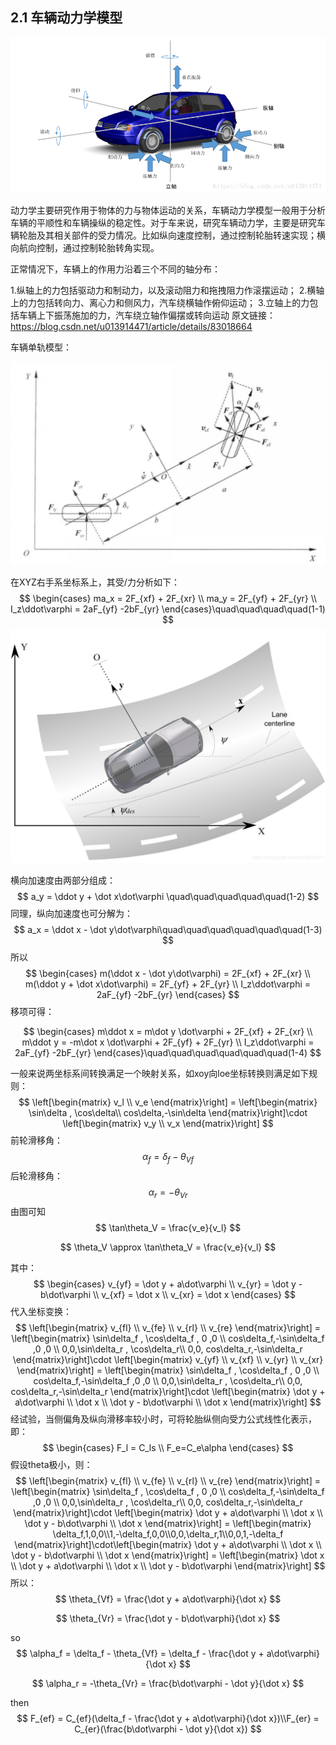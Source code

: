 ## 2.1 车辆动力学模型

![](车辆受力.png)

动力学主要研究作用于物体的力与物体运动的关系，车辆动力学模型一般用于分析车辆的平顺性和车辆操纵的稳定性。对于车来说，研究车辆动力学，主要是研究车辆轮胎及其相关部件的受力情况。比如纵向速度控制，通过控制轮胎转速实现；横向航向控制，通过控制轮胎转角实现。

正常情况下，车辆上的作用力沿着三个不同的轴分布：

1.纵轴上的力包括驱动力和制动力，以及滚动阻力和拖拽阻力作滚摆运动；
2.横轴上的力包括转向力、离心力和侧风力，汽车绕横轴作俯仰运动；
3.立轴上的力包括车辆上下振荡施加的力，汽车绕立轴作偏摆或转向运动
原文链接：https://blog.csdn.net/u013914471/article/details/83018664

车辆单轨模型：

<img src="车辆动力学模型.jpg" style="zoom: 50%;" />



在XYZ右手系坐标系上，其受/力分析如下：
$$
\begin{cases} ma_x = 2F_{xf} + 2F_{xr} \\ ma_y = 2F_{yf} + 2F_{yr} \\ I_z\ddot\varphi = 2aF_{yf} -2bF_{yr} \end{cases}\quad\quad\quad\quad(1-1)
$$
![](横向动力学.png)

横向加速度由两部分组成：
$$
a_y = \ddot y + \dot x\dot\varphi \quad\quad\quad\quad\quad(1-2)
$$
同理，纵向加速度也可分解为：
$$
a_x = \ddot x - \dot y\dot\varphi\quad\quad\quad\quad\quad\quad(1-3)
$$
所以
$$
\begin{cases} m(\ddot x - \dot y\dot\varphi) = 2F_{xf} + 2F_{xr} \\ m(\ddot y + \dot x\dot\varphi) = 2F_{yf} + 2F_{yr} \\ I_z\ddot\varphi = 2aF_{yf} -2bF_{yr} \end{cases}
$$
移项可得：


$$
\begin{cases} m\ddot x = m\dot y \dot\varphi + 2F_{xf} + 2F_{xr} \\ m\ddot y = -m\dot x \dot\varphi + 2F_{yf} + 2F_{yr} \\ I_z\ddot\varphi = 2aF_{yf} -2bF_{yr} \end{cases}\quad\quad\quad\quad\quad\quad(1-4)
$$

一般来说两坐标系间转换满足一个映射关系，如xoy向loe坐标转换则满足如下规则：
$$
\left[\begin{matrix} v_l \\ v_e \end{matrix}\right] = \left[\begin{matrix} \sin\delta , \cos\delta\\ cos\delta,-\sin\delta \end{matrix}\right]\cdot \left[\begin{matrix} v_y \\ v_x \end{matrix}\right]
$$
前轮滑移角：
$$
\alpha_f = \delta_f - \theta_{Vf}
$$
后轮滑移角：
$$
\alpha_r = -\theta_{Vr}
$$
由图可知
$$
\tan\theta_V = \frac{v_e}{v_l}
$$

$$
\theta_V \approx \tan\theta_V = \frac{v_e}{v_l}
$$

其中：
$$
\begin{cases} v_{yf} = \dot y + a\dot\varphi \\ v_{yr} = \dot y - b\dot\varphi \\ v_{xf} = \dot x \\ v_{xr} = \dot x \end{cases}
$$
代入坐标变换：
$$
\left[\begin{matrix} v_{fl} \\ v_{fe} \\ v_{rl} \\ v_{re} \end{matrix}\right] = \left[\begin{matrix} \sin\delta_f , \cos\delta_f , 0 ,0 \\ cos\delta_f,-\sin\delta_f ,0 ,0 \\ 0,0,\sin\delta_r , \cos\delta_r\\ 0,0, cos\delta_r,-\sin\delta_r \end{matrix}\right]\cdot \left[\begin{matrix} v_{yf} \\ v_{xf} \\ v_{yr} \\ v_{xr} \end{matrix}\right]  = \left[\begin{matrix} \sin\delta_f , \cos\delta_f , 0 ,0 \\ cos\delta_f,-\sin\delta_f ,0 ,0 \\ 0,0,\sin\delta_r , \cos\delta_r\\ 0,0, cos\delta_r,-\sin\delta_r \end{matrix}\right]\cdot \left[\begin{matrix} \dot y + a\dot\varphi \\ \dot x \\ \dot y - b\dot\varphi  \\ \dot x \end{matrix}\right]
$$
经试验，当侧偏角及纵向滑移率较小时，可将轮胎纵侧向受力公式线性化表示，即：
$$
\begin{cases} F_l = C_ls \\ F_e=C_e\alpha \end{cases}
$$
假设theta极小，则：
$$
\left[\begin{matrix} v_{fl} \\ v_{fe} \\ v_{rl} \\ v_{re} \end{matrix}\right] = \left[\begin{matrix} \sin\delta_f , \cos\delta_f , 0 ,0 \\ cos\delta_f,-\sin\delta_f ,0 ,0 \\ 0,0,\sin\delta_r , \cos\delta_r\\ 0,0, cos\delta_r,-\sin\delta_r \end{matrix}\right]\cdot \left[\begin{matrix} \dot y + a\dot\varphi \\ \dot x \\ \dot y - b\dot\varphi  \\ \dot x \end{matrix}\right] = \left[\begin{matrix} \delta_f,1,0,0\\1,-\delta_f,0,0\\0,0,\delta_r,1\\0,0,1,-\delta_f \end{matrix}\right]\cdot\left[\begin{matrix} \dot y + a\dot\varphi \\ \dot x \\ \dot y - b\dot\varphi  \\ \dot x \end{matrix}\right] = \left[\begin{matrix} \dot x \\ \dot y + a\dot\varphi \\ \dot x \\ \dot y - b\dot\varphi \end{matrix}\right]
$$
所以：
$$
\theta_{Vf} = \frac{\dot y + a\dot\varphi}{\dot x}
$$

$$
\theta_{Vr} = \frac{\dot y - b\dot\varphi}{\dot x}
$$

so
$$
\alpha_f = \delta_f - \theta_{Vf} = \delta_f - \frac{\dot y + a\dot\varphi}{\dot x}
$$

$$
\alpha_r = -\theta_{Vr} = \frac{b\dot\varphi - \dot y}{\dot x}
$$

then
$$
F_{ef} = C_{ef}(\delta_f - \frac{\dot y + a\dot\varphi}{\dot x})\\F_{er} = C_{er}(\frac{b\dot\varphi - \dot y}{\dot x})
$$
